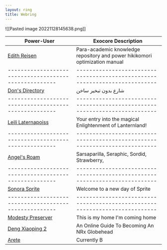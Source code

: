 ```yaml
---
layout: ring
title: Webring
---
```

![[Pasted image 20221128145638.png]]


| Power-User                                            | Exocore Description                                                         |
| ----------------------------------------------------- | --------------------------------------------------------------------------- |
| [Edith Reisen](http://reisen.netlify.app/)            | Para-academic knowledge repository and power hikikomori optimization manual |
| ----------------------------------------------------- | --------------------------------------------------------------------------- |
| [Don's Directory](http://dons.directory/)             | شارع بدون تبخير ساخن                                                        |
| ----------------------------------------------------- | --------------------------------------------------------------------------- |
| [Leili Laternapoiss](https://leili.netlify.app/)      | Your entry into the magical Enlightenment of Lanternland!                   |
| ----------------------------------------------------- | --------------------------------------------------------------------------- |
| [Angel's Roam](https://eplenas.neocities.org/)        | Sarsaparilla, Seraphic, Sordid, Strawberry,                                 |
| ----------------------------------------------------- | --------------------------------------------------------------------------- |
| [Sonora Sprite](https://spritecore.netlify.app/)      | Welcome to a new day of Sprite                                              |
| ----------------------------------------------------- | --------------------------------------------------------------------------- |
| [Modesty Preserver](https:s//disengagea.toikos.net/)  | This is my home I'm coming home                                             |
| [Deng Xiaoping 2](https://dengpilled.netlify.app/)    | An Online Guide To Becoming An NRx Globehead                                |
| [Arete](https://arete.host)                           | Currently B                                                                            |